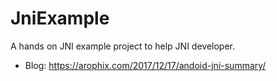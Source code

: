 # JniExample
A hands on JNI example project to help JNI developer. 
* Blog: https://arophix.com/2017/12/17/andoid-jni-summary/
